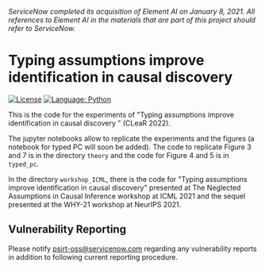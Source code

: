 *ServiceNow completed its acquisition of Element AI on January 8, 2021. All references to Element AI in the materials that are part of this project should refer to ServiceNow.*

# Typing assumptions improve identification in causal discovery

[![License](https://img.shields.io/badge/License-Apache%202.0-blue.svg)](https://opensource.org/licenses/Apache-2.0)
[![Language: Python](https://img.shields.io/badge/language-Python%203.7%2B-green?logo=python&logoColor=green)](https://www.python.org)

This is the code for the experiments of "Typing assumptions improve identification in causal discovery
" (CLeaR 2022). 

The jupyter notebooks allow to replicate the experiments and the figures (a notebook for typed PC will soon be added). The code to replicate Figure 3 and 7 is in the directory `theory` and the code for Figure 4 and 5 is in `typed_pc`.

In the directory `workshop_ICML`, there is the code for "Typing assumptions improve identification in causal discovery" presented at The Neglected Assumptions in Causal Inference workshop at ICML 2021 and the sequel presented at the WHY-21 workshop at NeurIPS 2021.

## Vulnerability Reporting
Please notify psirt-oss@servicenow.com regarding any vulnerability reports in addition to following current reporting procedure.
